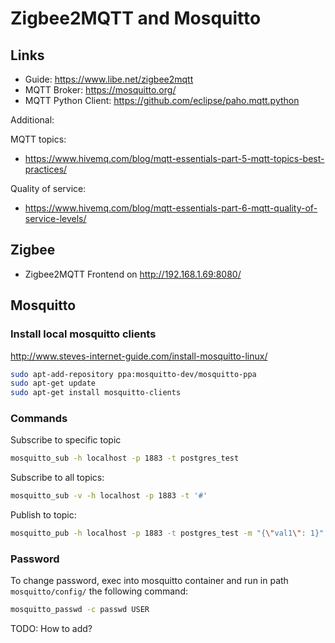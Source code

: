 # Zigbee2MQTT and Mosquitto

## Links

- Guide: <https://www.libe.net/zigbee2mqtt>
- MQTT Broker: <https://mosquitto.org/>
- MQTT Python Client: <https://github.com/eclipse/paho.mqtt.python>

Additional:

MQTT topics:

- <https://www.hivemq.com/blog/mqtt-essentials-part-5-mqtt-topics-best-practices/>

Quality of service:

- <https://www.hivemq.com/blog/mqtt-essentials-part-6-mqtt-quality-of-service-levels/>

## Zigbee

- Zigbee2MQTT Frontend on <http://192.168.1.69:8080/>

## Mosquitto

### Install local mosquitto clients

<http://www.steves-internet-guide.com/install-mosquitto-linux/>

```bash
sudo apt-add-repository ppa:mosquitto-dev/mosquitto-ppa
sudo apt-get update
sudo apt-get install mosquitto-clients
```

### Commands

Subscribe to specific topic

```bash
mosquitto_sub -h localhost -p 1883 -t postgres_test
```

Subscribe to all topics:

```bash
mosquitto_sub -v -h localhost -p 1883 -t '#'
```

Publish to topic:

```bash
mosquitto_pub -h localhost -p 1883 -t postgres_test -m "{\"val1\": 1}"
```

### Password

To change password, exec into mosquitto container and run in path `mosquitto/config/` the following command:

```bash
mosquitto_passwd -c passwd USER
```

TODO: How to add?
